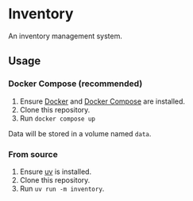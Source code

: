 # Inventory

An inventory management system.

## Usage

### Docker Compose (recommended)

1. Ensure [Docker](https://docker.com/) and [Docker Compose](https://docs.docker.com/compose/) are installed.
2. Clone this repository.
3. Run `docker compose up`

Data will be stored in a volume named `data`.

### From source

1. Ensure [uv](https://docs.astral.sh/uv/) is installed.
2. Clone this repository.
3. Run `uv run -m inventory`.
